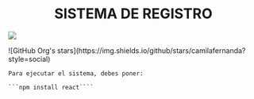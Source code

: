 <h1 align="center"> SISTEMA DE REGISTRO </h1>
   <p align="left">
   <img src="https://img.shields.io/badge/STATUS-EN%20DESAROLLO-green">
   </p>
    ![GitHub Org's stars](https://img.shields.io/github/stars/camilafernanda?style=social)

    Para ejecutar el sistema, debes poner:

    ```npm install react````

